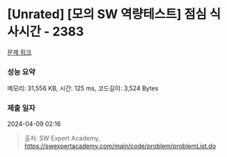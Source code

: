 # [Unrated] [모의 SW 역량테스트] 점심 식사시간 - 2383 

[문제 링크](https://swexpertacademy.com/main/code/problem/problemDetail.do?contestProbId=AV5-BEE6AK0DFAVl) 

### 성능 요약

메모리: 31,556 KB, 시간: 125 ms, 코드길이: 3,524 Bytes

### 제출 일자

2024-04-09 02:16



> 출처: SW Expert Academy, https://swexpertacademy.com/main/code/problem/problemList.do